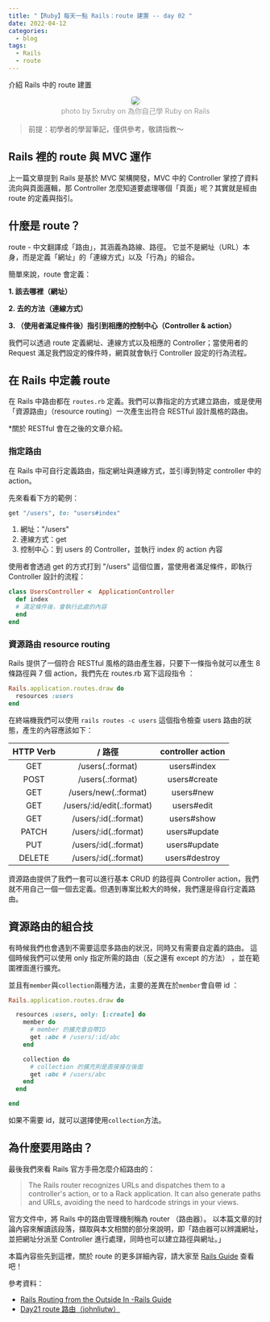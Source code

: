 ```yaml
---
title: "【Ruby】每天一點 Rails：route 建置 -- day 02 "
date: 2022-04-12
categories:
  - blog
tags:
  - Rails
  - route
---
```


介紹 Rails 中的 route 建置

<center>
    <img style="border-radius: 0.3125em;
    box-shadow: 0 2px 4px 0 rgba(34,36,38,.12),0 2px 10px 0 rgba(34,36,38,.08);" 
    src="https://railsbook.tw/images/chapter10/mvc.png">
    <br>
    <div style="color:orange;
    display: inline-block;
    color: #999;
    padding: 2px; font-size:14px">photo by 5xruby on 為你自己學 Ruby on Rails</div>
</center>

> 前提：初學者的學習筆記，僅供參考，敬請指教～

## Rails 裡的 route 與 MVC 運作

上一篇文章提到 Rails 是基於 MVC 架構開發，MVC 中的 Controller 掌控了資料流向與頁面邏輯，那 Controller 怎麼知道要處理哪個「頁面」呢？其實就是經由 route 的定義與指引。

## 什麼是 route？

route - 中文翻譯成「路由」，其涵義為路線、路徑。
它並不是網址（URL）本身，而是定義「網址」的「連線方式」以及「行為」的組合。

簡單來說，route 會定義：

**1. 該去哪裡（網址）**

**2. 去的方法（連線方式）**

**3. （使用者滿足條件後）指引到相應的控制中心（Controller & action）**

我們可以透過 route 定義網址、連線方式以及相應的 Controller；當使用者的 Request 滿足我們設定的條件時，網頁就會執行 Controller 設定的行為流程。

## 在 Rails 中定義 route

在 Rails 中路由都在 `routes.rb` 定義。我們可以靠指定的方式建立路由，或是使用「資源路由」（resource routing）一次產生出符合 RESTful 設計風格的路由。

\*關於 RESTful 會在之後的文章介紹。

### 指定路由

在 Rails 中可自行定義路由，指定網址與連線方式，並引導到特定 controller 中的 action。

先來看看下方的範例：

```ruby
get "/users", to: "users#index"
```

1. 網址："/users"
2. 連線方式：get
3. 控制中心：到 users 的 Controller，並執行 index 的 action 內容

使用者會透過 get 的方式打到 "/users" 這個位置，當使用者滿足條件，即執行 Controller 設計的流程：

```ruby
class UsersController <  ApplicationController
  def index
  # 滿足條件後，會執行此處的內容
  end
end
```

### 資源路由 resource routing

Rails 提供了一個符合 RESTful 風格的路由產生器，只要下一條指令就可以產生 8 條路徑與 7 個 action，我們先在 routes.rb 寫下這段指令 ：

```ruby
Rails.application.routes.draw do
  resources :users
end
```

在終端機我們可以使用 `rails routes -c users` 這個指令檢查 users 路由的狀態，產生的內容應該如下：

| HTTP Verb |          / 路徑           | controller action |
| :-------: | :-----------------------: | :---------------: |
|    GET    |     /users(.:format)      |    users#index    |
|   POST    |     /users(.:format)      |   users#create    |
|    GET    |   /users/new(.:format)    |     users#new     |
|    GET    | /users/:id/edit(.:format) |    users#edit     |
|    GET    |   /users/:id(.:format)    |    users#show     |
|   PATCH   |   /users/:id(.:format)    |   users#update    |
|    PUT    |   /users/:id(.:format)    |   users#update    |
|  DELETE   |   /users/:id(.:format)    |   users#destroy   |

資源路由提供了我們一套可以進行基本 CRUD 的路徑與 Controller action，我們就不用自己一個一個去定義。但遇到專案比較大的時候，我們還是得自行定義路由。

## 資源路由的組合技

有時候我們也會遇到不需要這麼多路由的狀況，同時又有需要自定義的路由。
這個時候我們可以使用 only 指定所需的路由（反之還有 except 的方法） ，並在範圍裡面進行擴充。

並且有`member`與`collection`兩種方法，主要的差異在於`member`會自帶 id ：

```ruby
Rails.application.routes.draw do

  resources :users, only: [:create] do
    member do
      # member 的擴充會自帶ID
      get :abc # /users/:id/abc
    end

    collection do
      # collection 的擴充則是直接接在後面
      get :abc # /users/abc
    end
  end

end
```

如果不需要 id，就可以選擇使用`collection`方法。

## 為什麼要用路由？

最後我們來看 Rails 官方手冊怎麼介紹路由的：

> The Rails router recognizes URLs and dispatches them to a controller's action, or to a Rack application. It can also generate paths and URLs, avoiding the need to hardcode strings in your views.

官方文件中，將 Rails 中的路由管理機制稱為 router （路由器）。
以本篇文章的討論內容來解讀該段落，擷取與本文相關的部分來說明，即「路由器可以辨識網址，並把網址分派至 Controller 進行處理，同時也可以建立路徑與網址。」

本篇內容些先到這裡，關於 route 的更多詳細內容，請大家至 [Rails Guide](https://guides.rubyonrails.org/routing.html) 查看吧！

參考資料：

- [Rails Routing from the Outside In -Rails Guide](https://guides.rubyonrails.org/routing.html)
- [Day21 route 路由（johnliutw）](https://ithelp.ithome.com.tw/articles/10207920)
